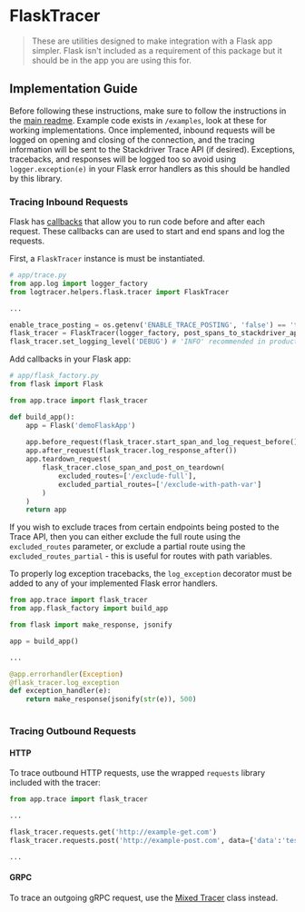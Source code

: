 # FlaskTracer
>These are utilities designed to make integration with a Flask app simpler. Flask isn't included as a requirement of this
package but it should be in the app you are using this for.

## Implementation Guide
Before following these instructions, make sure to follow the instructions in the [main readme](../../../README.md).
Example code exists in `/examples`, look at these for working implementations.
Once implemented, inbound requests will be logged on opening and closing of the connection, and the tracing information will be sent to the Stackdriver Trace API (if desired).
Exceptions, tracebacks, and responses will be logged too so avoid using `logger.exception(e)` in your Flask error handlers as this should be handled by this library.


### Tracing Inbound Requests
Flask has [callbacks](http://flask.pocoo.org/docs/1.0/api/#flask.Flask.after_request) that allow you to run code before and after each request. 
These callbacks can are used to start and end spans and log the requests.

First, a `FlaskTracer` instance is must be instantiated.

```python
# app/trace.py
from app.log import logger_factory
from logtracer.helpers.flask.tracer import FlaskTracer

...

enable_trace_posting = os.getenv('ENABLE_TRACE_POSTING', 'false') == 'true'
flask_tracer = FlaskTracer(logger_factory, post_spans_to_stackdriver_api=enable_trace_posting)
flask_tracer.set_logging_level('DEBUG') # 'INFO' recommended in production
``` 
Add callbacks in your Flask app:
```python
# app/flask_factory.py
from flask import Flask

from app.trace import flask_tracer

def build_app():
    app = Flask('demoFlaskApp')
    
    app.before_request(flask_tracer.start_span_and_log_request_before())
    app.after_request(flask_tracer.log_response_after())
    app.teardown_request(
        flask_tracer.close_span_and_post_on_teardown(
            excluded_routes=['/exclude-full'],
            excluded_partial_routes=['/exclude-with-path-var']
        )
    )
    return app
```

If you wish to exclude traces from certain endpoints being posted to the Trace API, then you can either exclude the full 
route using the `excluded_routes` parameter, or exclude a partial route using the `excluded_routes_partial` - this is useful for routes with path variables.

To properly log exception tracebacks, the `log_exception` decorator must be added to any of your implemented Flask error handlers.
```python
from app.trace import flask_tracer
from app.flask_factory import build_app

from flask import make_response, jsonify

app = build_app()

...

@app.errorhandler(Exception)
@flask_tracer.log_exception
def exception_handler(e):
    return make_response(jsonify(str(e)), 500)
    
```

### Tracing Outbound Requests

#### HTTP
To trace outbound HTTP requests, use the wrapped `requests` library included with the tracer:

```python
from app.trace import flask_tracer

...

flask_tracer.requests.get('http://example-get.com')
flask_tracer.requests.post('http://example-post.com', data={'data':'test'})

...
```

#### GRPC
To trace an outgoing gRPC request, use the [Mixed Tracer](../mixed) class instead.